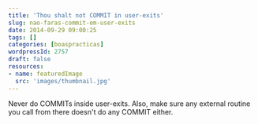 ```yaml
---
title: 'Thou shalt not COMMIT in user-exits'
slug: nao-faras-commit-em-user-exits
date: 2014-09-29 09:00:25
tags: []
categories: [boaspracticas]
wordpressId: 2757
draft: false
resources:
- name: featuredImage
  src: 'images/thumbnail.jpg'
---
```

Never do COMMITs inside user-exits. Also, make sure any external routine you call from there doesn't do any COMMIT either.

